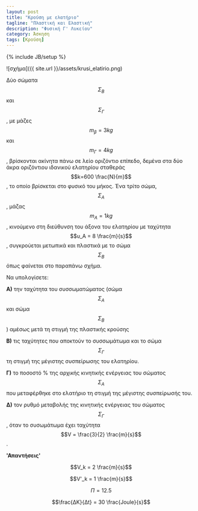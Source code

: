 ```yaml
---
layout: post
title: "Κρούση με ελατήριο"
tagline: "Πλαστική και Ελαστική"
description: "Φυσική Γ' Λυκείου"
category: Άσκηση
tags: [Κρούση]
---
```

{% include JB/setup %}

![σχήμα]({{ site.url }}/assets/krusi_elatirio.png) 

Δύο σώματα $$Σ_Β$$ και $$Σ_Γ$$, με μάζες $$m_β=3kg$$ και $$m_Γ= 4 kg$$, βρίσκονται ακίνητα πάνω σε λείο οριζόντιο επίπεδο, δεμένα στα δύο άκρα οριζόντιου ιδανικού ελατηρίου σταθεράς $$k=600 \frac{N}{m}$$, το οποίο βρίσκεται στο φυσικό του μήκος. Ένα τρίτο σώμα, $$Σ_Α$$ , μάζας $$m_Α=1kg$$, κινούμενο στη διεύθυνση του άξονα του ελατηρίου με ταχύτητα 
$$υ_Α = 8 \frac{m}{s}$$, συγκρούεται μετωπικά και πλαστικά με το σώμα $$Σ_Β$$ όπως φαίνεται στο παραπάνω σχήμα.

Να υπολογίσετε:

**A)** την ταχύτητα του συσσωματώματος (σώμα $$Σ_Α$$ και σώμα $$Σ_Β$$) αμέσως μετά τη στιγμή της πλαστικής κρούσης

**B)** τις ταχύτητες που αποκτούν το συσσωμάτωμα και το σώμα $$Σ_Γ$$ τη στιγμή της μέγιστης συσπείρωσης του ελατηρίου.

**Γ)** το ποσοστό % της αρχικής κινητικής ενέργειας του σώματος $$Σ_Α$$ που μεταφέρθηκε στο ελατήριο τη στιγμή της μέγιστης συσπείρωσής του.

**Δ)** τον ρυθμό μεταβολής της κινητικής ενέργειας του σώματος $$Σ_Γ$$, όταν το συσωμάτωμα έχει ταχύτητα $$V = \frac{3}{2} \frac{m}{s}$$.

**'Απαντήσεις'**

$$V_k = 2 \frac{m}{s}$$

$$V'_k = 1 \frac{m}{s}$$

$$Π = 12.5% $$

$$\frac{ΔΚ}{Δt} = 30 \frac{Joule}{s}$$